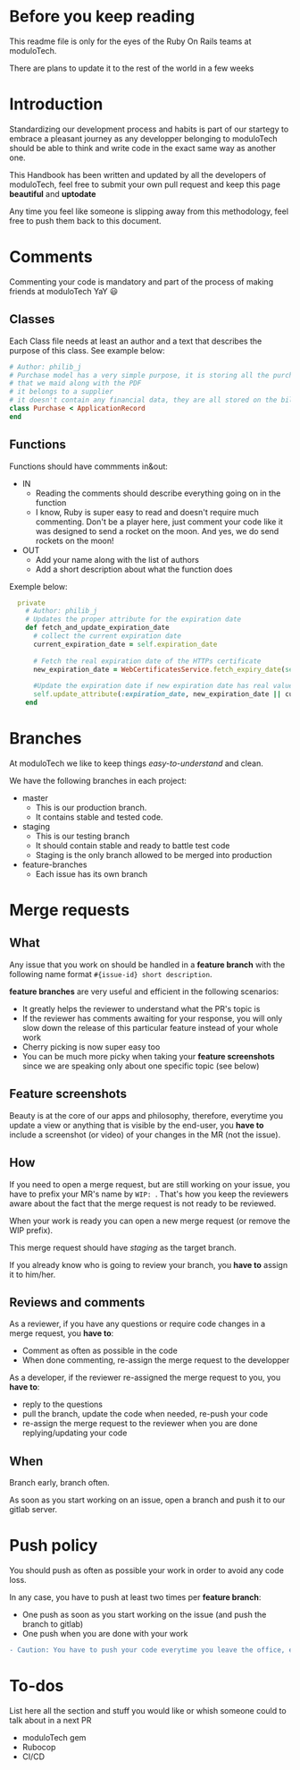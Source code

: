 # Before you keep reading

This readme file is only for the eyes of the Ruby On Rails teams at moduloTech.

There are plans to update it to the rest of the world in a few weeks

# Introduction

Standardizing our development process and habits is part of our startegy to embrace a pleasant journey as any developper belonging to moduloTech should be able to think and write code in the exact same way as another one.

This Handbook has been written and updated by all the developers of moduloTech, feel free to submit your own pull request and keep this page **beautiful** and **uptodate**

Any time you feel like someone is slipping away from this methodology, feel free to push them back to this document.

# Comments

Commenting your code is mandatory and part of the process of making friends at moduloTech YaY 😃 

## Classes

Each Class file needs at least an author and a text that describes the purpose of this class. See example below:

````ruby
# Author: philib_j
# Purchase model has a very simple purpose, it is storing all the purchases
# that we maid along with the PDF
# it belongs to a supplier
# it doesn't contain any financial data, they are all stored on the bill object
class Purchase < ApplicationRecord
end
````

## Functions

Functions should have commments in&out:
* IN
  * Reading the comments should describe everything going on in the function
  * I know, Ruby is super easy to read and doesn't require much commenting. Don't be a player here, just comment your code like it was designed to send a rocket on the moon. And yes, we do send rockets on the moon!
* OUT
  * Add your name along with the list of authors
  * Add a short description about what the function does
  
Exemple below:

````ruby
  private
    # Author: philib_j
    # Updates the proper attribute for the expiration date
    def fetch_and_update_expiration_date
      # collect the current expiration date
      current_expiration_date = self.expiration_date
      
      # Fetch the real expiration date of the HTTPs certificate
      new_expiration_date = WebCertificatesService.fetch_expiry_date(self.url)
      
      #Update the expiration date if new expiration date has real value or keep the old one
      self.update_attribute(:expiration_date, new_expiration_date || current_expiration_date)
    end
````

# Branches

At moduloTech we like to keep things *easy-to-understand* and clean.

We have the following branches in each project:
  * master
    * This is our production branch.
    * It contains stable and tested code.
  * staging
    * This is our testing branch
    * It should contain stable and ready to battle test code
    * Staging is the only branch allowed to be merged into production
  * feature-branches
    * Each issue has its own branch

# Merge requests
## What

Any issue that you work on should be handled in a **feature branch** with the following name format `#{issue-id} short description`.

**feature branches** are very useful and efficient in the following scenarios:
  * It greatly helps the reviewer to understand what the PR's topic is
  * If the reviewer has comments awaiting for your response, you will only slow down the release of this particular feature instead of your whole work
  * Cherry picking is now super easy too
  * You can be much more picky when taking your **feature screenshots** since we are speaking only about one specific topic (see below)

## Feature screenshots

Beauty is at the core of our apps and philosophy, therefore, everytime you update a view or anything that is visible by the end-user, you **have to** include a screenshot (or video) of your changes in the MR (not the issue).

## How

If you need to open a merge request, but are still working on your issue, you have to prefix your MR's name by `WIP: `. That's how you keep the reviewers aware about the fact that the merge request is not ready to be reviewed.

When your work is ready you can open a new merge request (or remove the WIP prefix).

This merge request should have *staging* as the target branch.

If you already know who is going to review your branch, you **have to** assign it to him/her.

## Reviews and comments

As a reviewer, if you have any questions or require code changes in a merge request, you **have to**:
* Comment as often as possible in the code
* When done commenting, re-assign the merge request to the developper

As a developer, if the reviewer re-assigned the merge request to you, you **have to**:
* reply to the questions
* pull the branch, update the code when needed, re-push your code
* re-assign the merge request to the reviewer when you are done replying/updating your code

## When

Branch early, branch often.

As soon as you start working on an issue, open a branch and push it to our gitlab server.

# Push policy

You should push as often as possible your work in order to avoid any code loss.

In any case, you have to push at least two times per **feature branch**:
* One push as soon as you start working on the issue (and push the branch to gitlab)
* One push when you are done with your work

```diff
- Caution: You have to push your code everytime you leave the office, especially at the end of the day.
```

# To-dos

List here all the section and stuff you would like or whish someone could to talk about in a next PR

* moduloTech gem
* Rubocop
* CI/CD
